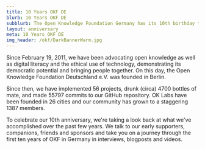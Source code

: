 ```yaml
---
title: 10 Years OKF DE
blurb: 10 Years OKF DE
subblurb: The Open Knowledge Foundation Germany has its 10th birthday this year - we want to celebrate!
layout: anniversary
meta: 10 Years OKF DE
img_header: /okf/DarkBannerWarm.jpg
---
```


Since February 19, 2011, we have been advocating open knowledge as well as digital literacy and the ethical use of technology, demonstrating its democratic potential and bringing people together. On this day, the Open Knowledge Foundation Deutschland e.V. was founded in Berlin.

Since then, we have implemented 56 projects, drunk (circa) 4700 bottles of mate, and made 55797 commits to our GitHub repository. OK Labs have been founded in 26 cities and our community has grown to a staggering 1387 members. 

To celebrate our 10th anniversary, we're taking a look back at what we've accomplished over the past few years. We talk to our early supporters, companions, friends and sponsors and take you on a journey through the first ten years of OKF in Germany in interviews, blogposts and videos.
